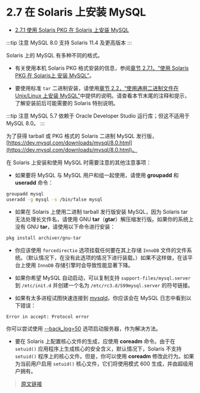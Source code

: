 # 2.7 在 Solaris 上安装 MySQL

- [2.7.1 使用 Solaris PKG 在 Solaris 上安装 MySQL](/2/2.7/2.7.1/solaris-installation-pkg.html)

:::tip 注意
MySQL 8.0 支持 Solaris 11.4 及更高版本
:::

Solaris 上的 MySQL 有多种不同的格式。

- 有关使用本机 Solaris PKG 格式安装的信息，参阅[章节 2.7.1，“使用 Solaris PKG 在 Solaris上 安装 MySQL”](/2/2.7/2.7.1/solaris-installation-pkg.html)。

- 要使用标准 `tar` 二进制安装，请使用[章节 2.2，“使用通用二进制文件在 Unix/Linux 上安装 MySQL”](/2/2.2/binary-installation.html)中提供的说明。请查看本节末尾的注释和提示，了解安装前后可能需要的 Solaris 特别说明。

:::tip 注意
MySQL 5.7 依赖于 Oracle Developer Studio 运行库；但这不适用于 MySQL 8.0。
:::

为了获得 tarball 或 PKG 格式的 Solaris 二进制 MySQL 发行版，[https://dev.mysql.com/downloads/mysql/8.0.html](https://dev.mysql.com/downloads/mysql/8.0.html)。

在 Solaris 上安装和使用 MySQL 时需要注意的其他注意事项：

- 如果要将 MySQL 与 MySQL 用户和组一起使用，请使用 **groupadd** 和 **useradd** 命令：

```bash
groupadd mysql
useradd -g mysql -s /bin/false mysql
```

- 如果在 Solaris 上使用二进制 tarball 发行版安装 MySQL，因为 Solaris tar 无法处理长文件名，请使用 GNU **tar**（**gtar**）解压缩发行版。如果你的系统上没有 GNU **tar**，请使用以下命令进行安装：

```bash
pkg install archiver/gnu-tar
```

- 你应该使用 `forcedirectio` 选项挂载任何要在其上存储 `InnoDB` 文件的文件系统。（默认情况下，在没有此选项的情况下进行装载。）如果不这样做，在该平台上使用 `InnoDB` 存储引擎时会导致性能显著下降。

- 如果你希望 MySQL 自动启动，可以复制支持 `support-files/mysql.server` 到 `/etc/init.d` 并创建一个名为 `/etc/rc3.d/S99mysql.server` 的符号链接。

- 如果有太多进程试图快速连接到 [mysqld](/4/4.3/4.3.1/mysqld)，你应该会在 MySQL 日志中看到以下错误：

```bash
Error in accept: Protocol error
```

你可以尝试使用 [--back_log=50](/5/5.1/5.1.8/server-system-variables.html) 选项启动服务器，作为解决方法。

- 要在 Solaris 上配置核心文件的生成，应使用 **coreadm** 命令。由于在 `setuid()` 应用程序上生成核心的安全含义，默认情况下，Solaris 不支持 `setuid()` 程序上的核心文件。但是，你可以使用 **coreadm** 修改此行为。如果为当前用户启用 `setuid()` 核心文件，它们将使用模式 600 生成，并由超级用户拥有。

> [原文链接](https://dev.mysql.com/doc/refman/8.0/en/solaris-installation.html)
